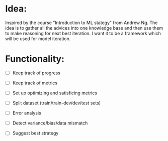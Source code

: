# Idea:

Inspired by the course "Introduction to ML stategy" from Andrew Ng. The idea is to gather all the advices into one knowledge base and then use them to make reasoning for next best iteration. I want it to be a framework which will be used for model iteration.

# Functionality:

- [ ] Keep track of progress
- [ ] Keep track of metrics
- [ ] Set up optimizing and satisficing metrics
- [ ] Split dataset (train/train-dev/dev/test sets)
- [ ] Error analysis
- [ ] Detect variance/bias/data mismatch
- [ ] Suggest best strategy


